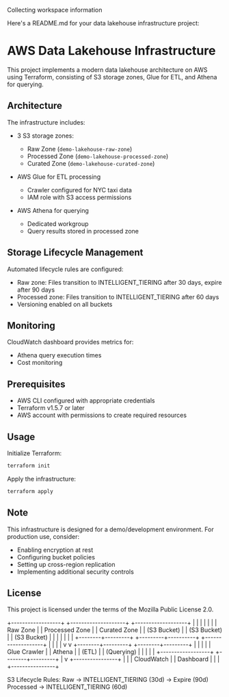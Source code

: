 Collecting workspace information

Here's a README.md for your data lakehouse infrastructure project:

# AWS Data Lakehouse Infrastructure

This project implements a modern data lakehouse architecture on AWS using Terraform, consisting of S3 storage zones, Glue for ETL, and Athena for querying.

## Architecture

The infrastructure includes:

- 3 S3 storage zones:
  - Raw Zone (`demo-lakehouse-raw-zone`)
  - Processed Zone (`demo-lakehouse-processed-zone`) 
  - Curated Zone (`demo-lakehouse-curated-zone`)

- AWS Glue for ETL processing
  - Crawler configured for NYC taxi data
  - IAM role with S3 access permissions

- AWS Athena for querying
  - Dedicated workgroup
  - Query results stored in processed zone

## Storage Lifecycle Management

Automated lifecycle rules are configured:

- Raw zone: Files transition to INTELLIGENT_TIERING after 30 days, expire after 90 days
- Processed zone: Files transition to INTELLIGENT_TIERING after 60 days
- Versioning enabled on all buckets

## Monitoring

CloudWatch dashboard provides metrics for:
- Athena query execution times
- Cost monitoring

## Prerequisites

- AWS CLI configured with appropriate credentials
- Terraform v1.5.7 or later
- AWS account with permissions to create required resources

## Usage

Initialize Terraform:
```sh
terraform init
```

Apply the infrastructure:
```sh
terraform apply
```

## Note

This infrastructure is designed for a demo/development environment. For production use, consider:

- Enabling encryption at rest
- Configuring bucket policies
- Setting up cross-region replication
- Implementing additional security controls

## License

This project is licensed under the terms of the Mozilla Public License 2.0.


+------------------+     +--------------------+     +-------------------+
|                  |     |                    |     |                   |
|   Raw Zone       |     |  Processed Zone    |     |   Curated Zone    |
| (S3 Bucket)      |     |   (S3 Bucket)      |     |   (S3 Bucket)     |
|                  |     |                    |     |                   |
+--------+---------+     +---------+----------+     +-------------------+
         |                         |
         |                         |
         v                         v
+--------+---------+     +--------+---------+
|                  |     |                  |
|  Glue Crawler    |     |     Athena       |
|  (ETL)           |     |   (Querying)     |
|                  |     |                  |
+------------------+     +--------+---------+
                                 |
                                 v
                         +----------------+
                         |                |
                         |   CloudWatch   |
                         |   Dashboard    |
                         |                |
                         +----------------+

S3 Lifecycle Rules:
Raw → INTELLIGENT_TIERING (30d) → Expire (90d)
Processed → INTELLIGENT_TIERING (60d)
